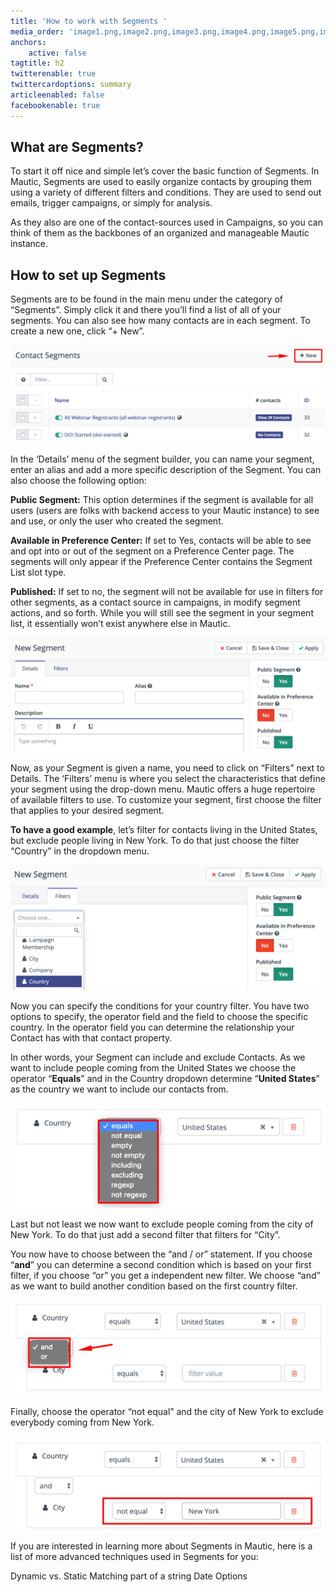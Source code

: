 ```yaml
---
title: 'How to work with Segments '
media_order: 'image1.png,image2.png,image3.png,image4.png,image5.png,image6.png'
anchors:
    active: false
tagtitle: h2
twitterenable: true
twittercardoptions: summary
articleenabled: false
facebookenable: true
---
```


## What are Segments?

To start it off nice and simple let’s cover the basic function of Segments. In Mautic, Segments are used to easily organize contacts by grouping them using a variety of different filters and conditions. They are used to send out emails, trigger campaigns, or simply for analysis.

As they also are one of the contact-sources used in Campaigns, so you can think of them as the backbones of an organized and manageable Mautic instance.


## How to set up Segments

Segments are to be found in the main menu under the category of “Segments”. Simply click it and there you’ll find a list of all of your segments. You can also see how many contacts are in each segment. To create a new one, click “+ New”.

![](image6.png)


In the ‘Details’ menu of the segment builder, you can name your segment, enter an alias and add a more specific description of the Segment. You can also choose the following option:

**Public Segment:** This option determines if the segment is available for all users (users are folks with backend access to your Mautic instance) to see and use, or only the user who created the segment.

**Available in Preference Center:** If set to Yes, contacts will be able to see and opt into or out of the segment on a Preference Center page. The segments will only appear if the Preference Center contains the Segment List slot type.

**Published:** If set to no, the segment will not be available for use in filters for other segments, as a contact source in campaigns, in modify segment actions, and so forth. While you will still see the segment in your segment list, it essentially won’t exist anywhere else in Mautic.

![](image4.png)


Now, as your Segment is given a name, you need to click on “Filters” next to Details. The ‘Filters’ menu is where you select the characteristics that define your segment using the drop-down menu. Mautic offers a huge repertoire of available filters to use. To customize your segment, first choose the filter that applies to your desired segment. 





**To have a good example**, let’s filter for contacts living in the United States, but exclude people living in New York. To do that just choose the filter “Country” in the dropdown menu. 	

![](image3.png)

Now you can specify the conditions for your country filter. You have two options to specify, the operator field and the field to choose the specific country. In the operator field you can determine the relationship your Contact has with that contact property.

In other words, your Segment can include and exclude Contacts. As we want to include people coming from the United States we choose the operator “**Equals**” and in the Country dropdown determine “**United States**” as the country we want to include our contacts from.

![](image2.png)

Last but not least we now want to exclude people coming from the city of New York. To do that just add a second filter that filters for “City”. 

You now have to choose between the “and / or” statement. If you choose “**and**” you can determine a second condition which is based on your first filter, if you choose “or” you get a independent new filter. We choose “and” as we want to build another condition based on the first country filter.

![](image5.png)

Finally, choose the operator “not equal” and the city of New York to exclude everybody coming from New York. 

![](image1.png)

If you are interested in learning more about Segments in Mautic, here is a list of more advanced techniques used in Segments for you:

Dynamic vs. Static 
Matching part of a string
Date Options
